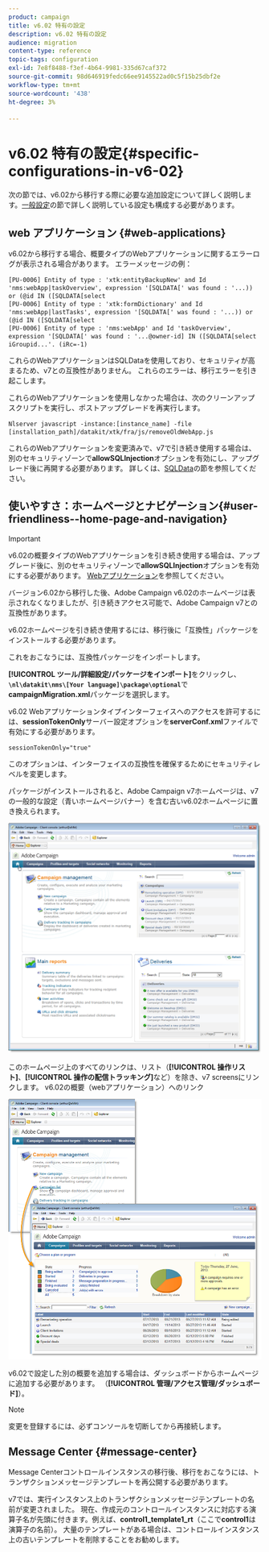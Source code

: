 ```yaml
---
product: campaign
title: v6.02 特有の設定
description: v6.02 特有の設定
audience: migration
content-type: reference
topic-tags: configuration
exl-id: 7e8f8488-f3ef-4b64-9981-335d67caf372
source-git-commit: 98d646919fedc66ee9145522ad0c5f15b25dbf2e
workflow-type: tm+mt
source-wordcount: '438'
ht-degree: 3%

---
```


# v6.02 特有の設定{#specific-configurations-in-v6-02}

次の節では、v6.02から移行する際に必要な追加設定について詳しく説明します。[一般設定](../../migration/using/general-configurations.md)の節で詳しく説明している設定も構成する必要があります。

## web アプリケーション {#web-applications}

v6.02から移行する場合、概要タイプのWebアプリケーションに関するエラーログが表示される場合があります。 エラーメッセージの例：

```
[PU-0006] Entity of type : 'xtk:entityBackupNew' and Id 'nms:webApp|taskOverview', expression '[SQLDATA[' was found : '...)) or (@id IN ([SQLDATA[select 
[PU-0006] Entity of type : 'xtk:formDictionary' and Id 'nms:webApp|lastTasks', expression '[SQLDATA[' was found : '...)) or (@id IN ([SQLDATA[select 
[PU-0006] Entity of type : 'nms:webApp' and Id 'taskOverview', expression '[SQLDATA[' was found : '...@owner-id] IN ([SQLDATA[select iGroupid...'. (iRc=-1)
```

これらのWebアプリケーションはSQLDataを使用しており、セキュリティが高まるため、v7との互換性がありません。 これらのエラーは、移行エラーを引き起こします。

これらのWebアプリケーションを使用しなかった場合は、次のクリーンアップスクリプトを実行し、ポストアップグレードを再実行します。

```
Nlserver javascript -instance:[instance_name] -file [installation_path]/datakit/xtk/fra/js/removeOldWebApp.js
```

これらのWebアプリケーションを変更済みで、v7で引き続き使用する場合は、別のセキュリティゾーンで&#x200B;**allowSQLInjection**&#x200B;オプションを有効にし、アップグレード後に再開する必要があります。 詳しくは、[SQLData](../../migration/using/general-configurations.md#sqldata)の節を参照してください。

## 使いやすさ：ホームページとナビゲーション{#user-friendliness--home-page-and-navigation}

>[!IMPORTANT]
>
>v6.02の概要タイプのWebアプリケーションを引き続き使用する場合は、アップグレード後に、別のセキュリティゾーンで&#x200B;**allowSQLInjection**&#x200B;オプションを有効にする必要があります。 [Webアプリケーション](#web-applications)を参照してください。

バージョン6.02から移行した後、Adobe Campaign v6.02のホームページは表示されなくなりましたが、引き続きアクセス可能で、Adobe Campaign v7との互換性があります。

v6.02ホームページを引き続き使用するには、移行後に「互換性」パッケージをインストールする必要があります。

これをおこなうには、互換性パッケージをインポートします。

**[!UICONTROL ツール/詳細設定/パッケージをインポート]**&#x200B;をクリックし、**`\nl\datakit\nms\[Your language]\package\optional`**&#x200B;で&#x200B;**campaignMigration.xml**&#x200B;パッケージを選択します。

v6.02 Webアプリケーションタイプインターフェイスへのアクセスを許可するには、**sessionTokenOnly**&#x200B;サーバー設定オプションを&#x200B;**serverConf.xml**&#x200B;ファイルで有効にする必要があります。

```
sessionTokenOnly="true"
```

このオプションは、インターフェイスの互換性を確保するためにセキュリティレベルを変更します。

パッケージがインストールされると、Adobe Campaign v7ホームページは、v7の一般的な設定（青いホームページバナー）を含む古いv6.02ホームページに置き換えられます。

![](assets/dashboards.png)

このホームページ上のすべてのリンクは、リスト（**[!UICONTROL 操作リスト]**、**[!UICONTROL 操作の配信トラッキング]**&#x200B;など）を除き、v7 screensにリンクします。 v6.02の概要（webアプリケーション）へのリンク

![](assets/dashboards2.png)

v6.02で設定した別の概要を追加する場合は、ダッシュボードからホームページに追加する必要があります。 （**[!UICONTROL 管理/アクセス管理/ダッシュボード]**）。

>[!NOTE]
>
>変更を登録するには、必ずコンソールを切断してから再接続します。

## Message Center {#message-center}

Message Centerコントロールインスタンスの移行後、移行をおこなうには、トランザクションメッセージテンプレートを再公開する必要があります。

v7では、実行インスタンス上のトランザクションメッセージテンプレートの名前が変更されました。 現在、作成元のコントロールインスタンスに対応する演算子名が先頭に付きます。例えば、**control1_template1_rt**（ここで&#x200B;**control1**&#x200B;は演算子の名前）。 大量のテンプレートがある場合は、コントロールインスタンス上の古いテンプレートを削除することをお勧めします。
